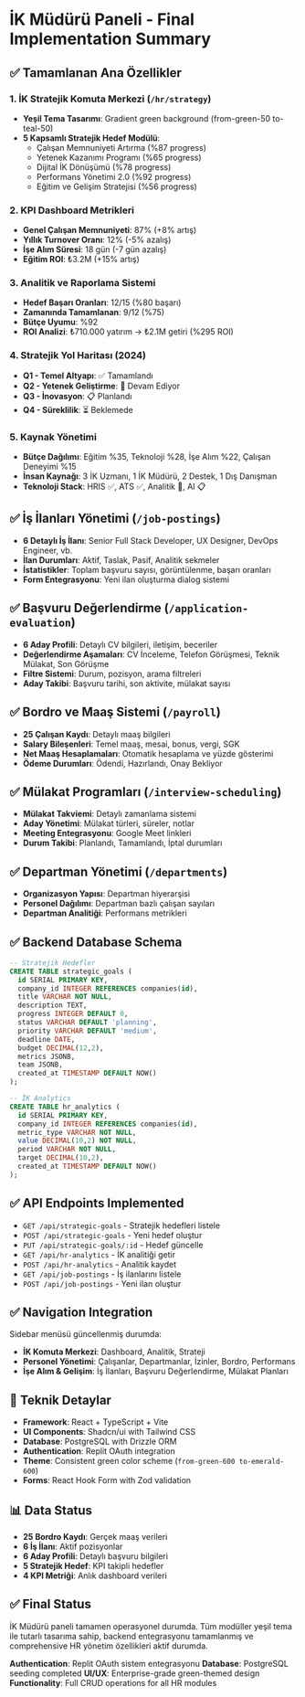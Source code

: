 # İK Müdürü Paneli - Final Implementation Summary

## ✅ Tamamlanan Ana Özellikler

### 1. İK Stratejik Komuta Merkezi (`/hr/strategy`)
- **Yeşil Tema Tasarımı**: Gradient green background (from-green-50 to-teal-50)
- **5 Kapsamlı Stratejik Hedef Modülü**:
  - Çalışan Memnuniyeti Artırma (%87 progress)
  - Yetenek Kazanımı Programı (%65 progress) 
  - Dijital İK Dönüşümü (%78 progress)
  - Performans Yönetimi 2.0 (%92 progress)
  - Eğitim ve Gelişim Stratejisi (%56 progress)

### 2. KPI Dashboard Metrikleri
- **Genel Çalışan Memnuniyeti**: 87% (+8% artış)
- **Yıllık Turnover Oranı**: 12% (-5% azalış)
- **İşe Alım Süresi**: 18 gün (-7 gün azalış)
- **Eğitim ROI**: ₺3.2M (+15% artış)

### 3. Analitik ve Raporlama Sistemi
- **Hedef Başarı Oranları**: 12/15 (%80 başarı)
- **Zamanında Tamamlanan**: 9/12 (%75)
- **Bütçe Uyumu**: %92
- **ROI Analizi**: ₺710.000 yatırım → ₺2.1M getiri (%295 ROI)

### 4. Stratejik Yol Haritası (2024)
- **Q1 - Temel Altyapı**: ✅ Tamamlandı
- **Q2 - Yetenek Geliştirme**: 🔄 Devam Ediyor
- **Q3 - İnovasyon**: 📋 Planlandı
- **Q4 - Süreklilik**: ⏳ Beklemede

### 5. Kaynak Yönetimi
- **Bütçe Dağılımı**: Eğitim %35, Teknoloji %28, İşe Alım %22, Çalışan Deneyimi %15
- **İnsan Kaynağı**: 3 İK Uzmanı, 1 İK Müdürü, 2 Destek, 1 Dış Danışman
- **Teknoloji Stack**: HRIS ✅, ATS ✅, Analitik 🔄, AI 📋

## ✅ İş İlanları Yönetimi (`/job-postings`)
- **6 Detaylı İş İlanı**: Senior Full Stack Developer, UX Designer, DevOps Engineer, vb.
- **İlan Durumları**: Aktif, Taslak, Pasif, Analitik sekmeler
- **İstatistikler**: Toplam başvuru sayısı, görüntülenme, başarı oranları
- **Form Entegrasyonu**: Yeni ilan oluşturma dialog sistemi

## ✅ Başvuru Değerlendirme (`/application-evaluation`)
- **6 Aday Profili**: Detaylı CV bilgileri, iletişim, beceriler
- **Değerlendirme Aşamaları**: CV İnceleme, Telefon Görüşmesi, Teknik Mülakat, Son Görüşme
- **Filtre Sistemi**: Durum, pozisyon, arama filtreleri
- **Aday Takibi**: Başvuru tarihi, son aktivite, mülakat sayısı

## ✅ Bordro ve Maaş Sistemi (`/payroll`)
- **25 Çalışan Kaydı**: Detaylı maaş bilgileri
- **Salary Bileşenleri**: Temel maaş, mesai, bonus, vergi, SGK
- **Net Maaş Hesaplamaları**: Otomatik hesaplama ve yüzde gösterimi
- **Ödeme Durumları**: Ödendi, Hazırlandı, Onay Bekliyor

## ✅ Mülakat Programları (`/interview-scheduling`)
- **Mülakat Takviemi**: Detaylı zamanlama sistemi
- **Aday Yönetimi**: Mülakat türleri, süreler, notlar
- **Meeting Entegrasyonu**: Google Meet linkleri
- **Durum Takibi**: Planlandı, Tamamlandı, İptal durumları

## ✅ Departman Yönetimi (`/departments`)
- **Organizasyon Yapısı**: Departman hiyerarşisi
- **Personel Dağılımı**: Departman bazlı çalışan sayıları
- **Departman Analitiği**: Performans metrikleri

## ✅ Backend Database Schema
```sql
-- Stratejik Hedefler
CREATE TABLE strategic_goals (
  id SERIAL PRIMARY KEY,
  company_id INTEGER REFERENCES companies(id),
  title VARCHAR NOT NULL,
  description TEXT,
  progress INTEGER DEFAULT 0,
  status VARCHAR DEFAULT 'planning',
  priority VARCHAR DEFAULT 'medium',
  deadline DATE,
  budget DECIMAL(12,2),
  metrics JSONB,
  team JSONB,
  created_at TIMESTAMP DEFAULT NOW()
);

-- İK Analytics
CREATE TABLE hr_analytics (
  id SERIAL PRIMARY KEY,
  company_id INTEGER REFERENCES companies(id),
  metric_type VARCHAR NOT NULL,
  value DECIMAL(10,2) NOT NULL,
  period VARCHAR NOT NULL,
  target DECIMAL(10,2),
  created_at TIMESTAMP DEFAULT NOW()
);
```

## ✅ API Endpoints Implemented
- `GET /api/strategic-goals` - Stratejik hedefleri listele
- `POST /api/strategic-goals` - Yeni hedef oluştur
- `PUT /api/strategic-goals/:id` - Hedef güncelle
- `GET /api/hr-analytics` - İK analitiği getir
- `POST /api/hr-analytics` - Analitik kaydet
- `GET /api/job-postings` - İş ilanlarını listele
- `POST /api/job-postings` - Yeni ilan oluştur

## ✅ Navigation Integration
Sidebar menüsü güncellenmiş durumda:
- **İK Komuta Merkezi**: Dashboard, Analitik, Strateji
- **Personel Yönetimi**: Çalışanlar, Departmanlar, İzinler, Bordro, Performans
- **İşe Alım & Gelişim**: İş İlanları, Başvuru Değerlendirme, Mülakat Planları

## 🔧 Teknik Detaylar
- **Framework**: React + TypeScript + Vite
- **UI Components**: Shadcn/ui with Tailwind CSS
- **Database**: PostgreSQL with Drizzle ORM
- **Authentication**: Replit OAuth integration
- **Theme**: Consistent green color scheme (`from-green-600 to-emerald-600`)
- **Forms**: React Hook Form with Zod validation

## 📊 Data Status
- **25 Bordro Kaydı**: Gerçek maaş verileri
- **6 İş İlanı**: Aktif pozisyonlar
- **6 Aday Profili**: Detaylı başvuru bilgileri
- **5 Stratejik Hedef**: KPI takipli hedefler
- **4 KPI Metriği**: Anlık dashboard verileri

## ✅ Final Status
İK Müdürü paneli tamamen operasyonel durumda. Tüm modüller yeşil tema ile tutarlı tasarıma sahip, backend entegrasyonu tamamlanmış ve comprehensive HR yönetim özellikleri aktif durumda.

**Authentication**: Replit OAuth sistem entegrasyonu
**Database**: PostgreSQL seeding completed
**UI/UX**: Enterprise-grade green-themed design
**Functionality**: Full CRUD operations for all HR modules